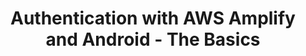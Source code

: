 ---
title: Authentication with AWS Amplify and Android - The Basics
description: 'This will be an in-depth series on authentication with AWS Amplify. Here are the topics I am going to cover, and I will update each blog with the links as I complete the articles.'
banner: './banner.png'
authorIds:
  - adrian-hall
href: https://itnext.io/@FizzyInTheHall
platforms:
  - Android
categories:
  - Authentication
---